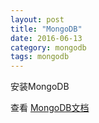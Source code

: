 ```yaml
---
layout: post
title: "MongoDB"
date: 2016-06-13
category: mongodb
tags: mongodb
---
```


安装MongoDB

查看 [MongoDB文档](http://docs.mongodb.org/manual/)

